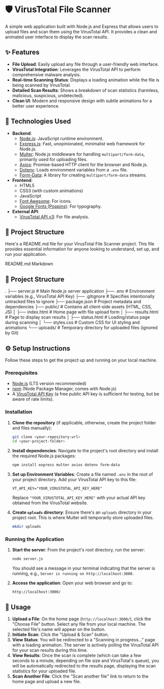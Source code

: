 # 🛡️ VirusTotal File Scanner

A simple web application built with Node.js and Express that allows users to upload files and scan them using the VirusTotal API. It provides a clean and animated user interface to display the scan results.

## ✨ Features

* **File Upload**: Easily upload any file through a user-friendly web interface.
* **VirusTotal Integration**: Leverages the VirusTotal API to perform comprehensive malware analysis.
* **Real-time Scanning Status**: Displays a loading animation while the file is being scanned by VirusTotal.
* **Detailed Scan Results**: Shows a breakdown of scan statistics (harmless, malicious, suspicious, undetected).
* **Clean UI**: Modern and responsive design with subtle animations for a better user experience.

## 🚀 Technologies Used

* **Backend**:
    * [Node.js](https://nodejs.org/): JavaScript runtime environment.
    * [Express.js](https://expressjs.com/): Fast, unopinionated, minimalist web framework for Node.js.
    * [Multer](https://github.com/expressjs/multer): Node.js middleware for handling `multipart/form-data`, primarily used for uploading files.
    * [Axios](https://axios-http.com/): Promise-based HTTP client for the browser and Node.js.
    * [Dotenv](https://github.com/motdotla/dotenv): Loads environment variables from a `.env` file.
    * [Form-Data](https://github.com/form-data/form-data): A library for creating `multipart/form-data` streams.
* **Frontend**:
    * HTML5
    * CSS3 (with custom animations)
    * JavaScript
    * [Font Awesome](https://fontawesome.com/): For icons.
    * [Google Fonts (Poppins)](https://fonts.google.com/specimen/Poppins): For typography.
* **External API**:
    * [VirusTotal API v3](https://docs.virustotal.com/reference/overview): For file analysis.

## 📁 Project Structure

Here's a README.md file for your VirusTotal File Scanner project. This file provides essential information for anyone looking to understand, set up, and run your application.

README.md
Markdown

## 📁 Project Structure

.
├── server.js           # Main Node.js server application
├── .env                # Environment variables (e.g., VirusTotal API Key)
├── .gitignore          # Specifies intentionally untracked files to ignore
├── package.json        # Project metadata and dependencies
├── public/             # Contains all client-side assets (HTML, CSS, JS)
│   ├── index.html      # Home page with file upload form
│   ├── results.html    # Page to display scan results
│   ├── status.html     # Loading/status page during scanning
│   └── styles.css      # Custom CSS for UI styling and animations
└── uploads/            # Temporary directory for uploaded files (ignored by Git)

## ⚙️ Setup Instructions

Follow these steps to get the project up and running on your local machine.

### Prerequisites

* [Node.js](https://nodejs.org/) (LTS version recommended)
* [npm](https://www.npmjs.com/) (Node Package Manager, comes with Node.js)
* A [VirusTotal API Key](https://www.virustotal.com/gui/my-apikey) (a free public API key is sufficient for testing, but be aware of rate limits).

### Installation

1.  **Clone the repository** (if applicable, otherwise, create the project folder and files manually):
    ```bash
    git clone <your-repository-url>
    cd <your-project-folder>
    ```

2.  **Install dependencies**:
    Navigate to the project's root directory and install the required Node.js packages:
    ```bash
    npm install express multer axios dotenv form-data
    ```

3.  **Set up Environment Variables**:
    Create a file named `.env` in the root of your project directory. Add your VirusTotal API key to this file:
    ```
    VT_API_KEY="YOUR_VIRUSTOTAL_API_KEY_HERE"
    ```
    Replace `"YOUR_VIRUSTOTAL_API_KEY_HERE"` with your actual API key obtained from the VirusTotal website.

4.  **Create `uploads` directory**:
    Ensure there's an `uploads` directory in your project root. This is where Multer will temporarily store uploaded files.
    ```bash
    mkdir uploads
    ```

### Running the Application

1.  **Start the server**:
    From the project's root directory, run the server:
    ```bash
    node server.js
    ```
    You should see a message in your terminal indicating that the server is running, e.g., `Server is running on http://localhost:3000`.

2.  **Access the application**:
    Open your web browser and go to:
    ```
    http://localhost:3000/
    ```

## 🚀 Usage

1.  **Upload a File**: On the home page (`http://localhost:3000/`), click the "Choose File" button. Select any file from your local machine. The selected file's name will appear on the button.
2.  **Initiate Scan**: Click the "Upload & Scan" button.
3.  **View Status**: You will be redirected to a "Scanning in progress..." page with a loading animation. The server is actively polling the VirusTotal API for your scan results during this time.
4.  **View Results**: Once the scan is complete (which can take a few seconds to a minute, depending on file size and VirusTotal's queue), you will be automatically redirected to the results page, displaying the scan statistics for your uploaded file.
5.  **Scan Another File**: Click the "Scan another file" link to return to the home page and upload a new file.
